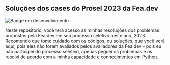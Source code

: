 ## Soluções dos cases do Prosel 2023 da Fea.dev

![Badge em desenvolvimento](https://img.shields.io/badge/Status-Em%20desenvolvimento-brightgreen)

Neste repositório, você terá acesso as minhas resoluções dos problemas propostos pela Fea.dev em seu processo seletivo neste ano, 2023. Recomendo que tome cuidado com os códigos, ou soluções, que você verá aqui, pois eles não foram avaliados pelos avaliadores da Fea.dev - pois eu não participei do processo seletivo, apenas peguei os problemas e os resolvi de acordo com a minha capacidade e conhecimentos em Python.
